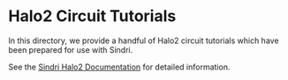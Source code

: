 # Halo2 Circuit Tutorials

In this directory, we provide a handful of Halo2 circuit tutorials which have been prepared for use with Sindri.

See the [Sindri Halo2 Documentation](https://sindri.app/docs/how-to-guides/frameworks/halo2/) for detailed information.
